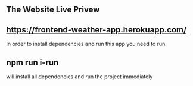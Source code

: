## The Website Live Privew 

## https://frontend-weather-app.herokuapp.com/

In order to install dependencies and run this app you need to run

## npm run i-run
will install all dependencies and run the project immediately 

